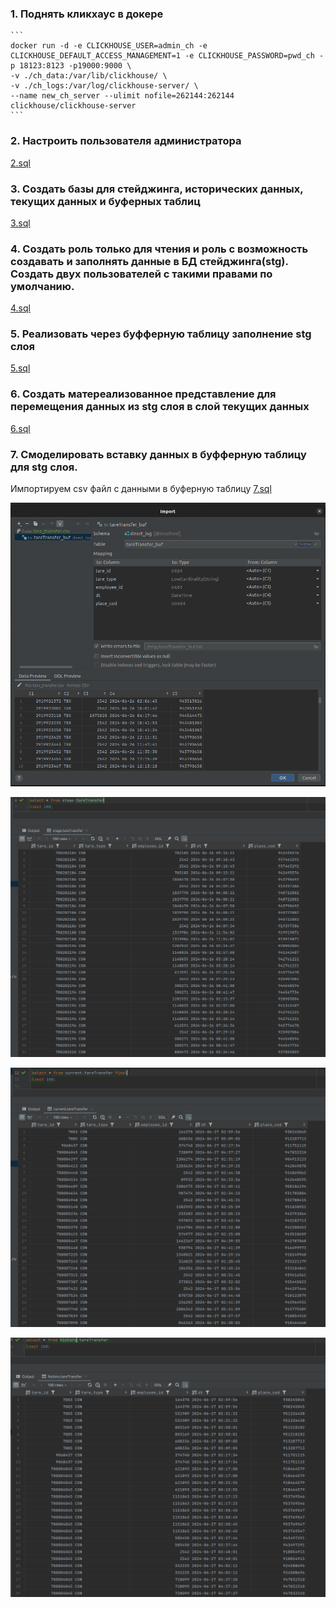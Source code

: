 ### 1. Поднять кликхаус в докере

    ```
    docker run -d -e CLICKHOUSE_USER=admin_ch -e CLICKHOUSE_DEFAULT_ACCESS_MANAGEMENT=1 -e CLICKHOUSE_PASSWORD=pwd_ch -p 18123:8123 -p19000:9000 \
    -v ./ch_data:/var/lib/clickhouse/ \
    -v ./ch_logs:/var/log/clickhouse-server/ \
    --name new_ch_server --ulimit nofile=262144:262144 clickhouse/clickhouse-server
    ```
### 2. Настроить пользователя администратора
   [2.sql](https://github.com/IrinaDanilova-dev/WB-Practice-BI-OLAP/blob/main/clickhouse/2.sql)

### 3.  Создать базы для стейджинга, исторических данных, текущих данных и буферных таблиц
   [3.sql](https://github.com/IrinaDanilova-dev/WB-Practice-BI-OLAP/blob/main/clickhouse/3.sql)

### 4.  Создать роль только для чтения и роль с возможность создавать и заполнять данные в БД стейджинга(stg). Создать двух пользователей с такими правами по умолчанию.
   [4.sql](https://github.com/IrinaDanilova-dev/WB-Practice-BI-OLAP/blob/main/clickhouse/4.sql)

### 5.  Реализовать через буфферную таблицу заполнение stg слоя
   [5.sql](https://github.com/IrinaDanilova-dev/WB-Practice-BI-OLAP/blob/main/clickhouse/5.sql)

### 6.  Создать матереализованное представление для перемещения данных из stg слоя в слой текущих данных
   [6.sql](https://github.com/IrinaDanilova-dev/WB-Practice-BI-OLAP/blob/main/clickhouse/6.sql)

### 7.  Смоделировать вставку данных в буфферную таблицу для stg слоя.
   Импортируем csv файл с данными в буферную таблицу
   [7.sql](https://github.com/IrinaDanilova-dev/WB-Practice-BI-OLAP/blob/main/clickhouse/7.sql)

   ![import](https://github.com/IrinaDanilova-dev/WB-Practice-BI-OLAP/blob/main/clickhouse/7_images/import.png)
   
   ![stage](https://github.com/IrinaDanilova-dev/WB-Practice-BI-OLAP/blob/main/clickhouse/7_images/stage.png)

   ![current](https://github.com/IrinaDanilova-dev/WB-Practice-BI-OLAP/blob/main/clickhouse/7_images/current.png)

   ![history](https://github.com/IrinaDanilova-dev/WB-Practice-BI-OLAP/blob/main/clickhouse/7_images/history.png)
